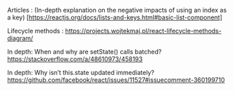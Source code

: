 Articles : (In-depth explanation on the negative impacts of using an index as a key)
[https://reactjs.org/docs/lists-and-keys.html#basic-list-component]


Lifecycle methods : 
https://projects.wojtekmaj.pl/react-lifecycle-methods-diagram/

In depth: When and why are setState() calls batched?
https://stackoverflow.com/a/48610973/458193

In depth: Why isn’t this.state updated immediately?
https://github.com/facebook/react/issues/11527#issuecomment-360199710
